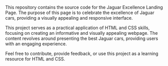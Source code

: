 This repository contains the source code for the Jaguar Excellence Landing Page. The purpose of this page is to celebrate the excellence of Jaguar cars, providing a visually appealing and responsive interface.

This project serves as a practical application of HTML and CSS skills, focusing on creating an informative and visually appealing webpage. The content revolves around presenting the best Jaguar cars, providing users with an engaging experience.

Feel free to contribute, provide feedback, or use this project as a learning resource for HTML and CSS.